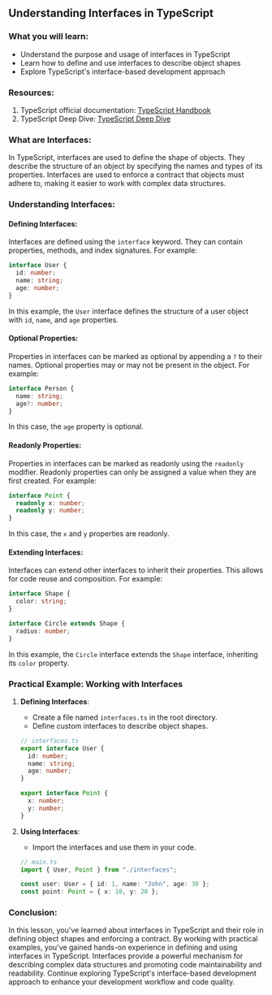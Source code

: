 ## Understanding Interfaces in TypeScript

### What you will learn:

- Understand the purpose and usage of interfaces in TypeScript
- Learn how to define and use interfaces to describe object shapes
- Explore TypeScript's interface-based development approach

### Resources:

1. TypeScript official documentation: [TypeScript Handbook](https://www.typescriptlang.org/docs/handbook/)
2. TypeScript Deep Dive: [TypeScript Deep Dive](https://basarat.gitbook.io/typescript/)

### What are Interfaces:

In TypeScript, interfaces are used to define the shape of objects. They describe the structure of an object by specifying the names and types of its properties. Interfaces are used to enforce a contract that objects must adhere to, making it easier to work with complex data structures.

### Understanding Interfaces:

#### Defining Interfaces:

Interfaces are defined using the `interface` keyword. They can contain properties, methods, and index signatures. For example:

```typescript
interface User {
  id: number;
  name: string;
  age: number;
}
```

In this example, the `User` interface defines the structure of a user object with `id`, `name`, and `age` properties.

#### Optional Properties:

Properties in interfaces can be marked as optional by appending a `?` to their names. Optional properties may or may not be present in the object. For example:

```typescript
interface Person {
  name: string;
  age?: number;
}
```

In this case, the `age` property is optional.

#### Readonly Properties:

Properties in interfaces can be marked as readonly using the `readonly` modifier. Readonly properties can only be assigned a value when they are first created. For example:

```typescript
interface Point {
  readonly x: number;
  readonly y: number;
}
```

In this case, the `x` and `y` properties are readonly.

#### Extending Interfaces:

Interfaces can extend other interfaces to inherit their properties. This allows for code reuse and composition. For example:

```typescript
interface Shape {
  color: string;
}

interface Circle extends Shape {
  radius: number;
}
```

In this example, the `Circle` interface extends the `Shape` interface, inheriting its `color` property.

### Practical Example: Working with Interfaces

1. **Defining Interfaces**:

   - Create a file named `interfaces.ts` in the root directory.
   - Define custom interfaces to describe object shapes.

   ```typescript
   // interfaces.ts
   export interface User {
     id: number;
     name: string;
     age: number;
   }

   export interface Point {
     x: number;
     y: number;
   }
   ```

2. **Using Interfaces**:

   - Import the interfaces and use them in your code.

   ```typescript
   // main.ts
   import { User, Point } from "./interfaces";

   const user: User = { id: 1, name: "John", age: 30 };
   const point: Point = { x: 10, y: 20 };
   ```

### Conclusion:

In this lesson, you've learned about interfaces in TypeScript and their role in defining object shapes and enforcing a contract. By working with practical examples, you've gained hands-on experience in defining and using interfaces in TypeScript. Interfaces provide a powerful mechanism for describing complex data structures and promoting code maintainability and readability. Continue exploring TypeScript's interface-based development approach to enhance your development workflow and code quality.
